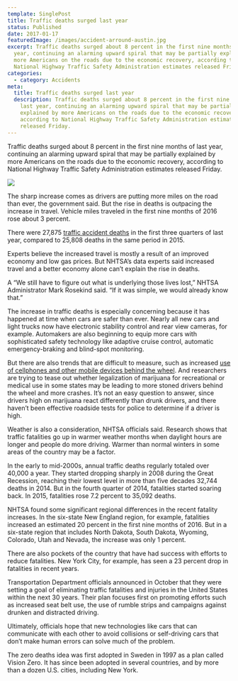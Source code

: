 ```yaml
---
template: SinglePost
title: Traffic deaths surged last year
status: Published
date: 2017-01-17
featuredImage: /images/accident-arround-austin.jpg
excerpt: Traffic deaths surged about 8 percent in the first nine months of last
  year, continuing an alarming upward spiral that may be partially explained by
  more Americans on the roads due to the economic recovery, according to
  National Highway Traffic Safety Administration estimates released Friday.
categories:
  - category: Accidents
meta:
  title: Traffic deaths surged last year
  description: Traffic deaths surged about 8 percent in the first nine months of
    last year, continuing an alarming upward spiral that may be partially
    explained by more Americans on the roads due to the economic recovery,
    according to National Highway Traffic Safety Administration estimates
    released Friday.
---
```

<!--StartFragment-->

Traffic deaths surged about 8 percent in the first nine months of last year, continuing an alarming upward spiral that may be partially explained by more Americans on the roads due to the economic recovery, according to National Highway Traffic Safety Administration estimates released Friday.

![](/images/traffic-deaths-surged-last-year.jpg)

The sharp increase comes as drivers are putting more miles on the road than ever, the government said. But the rise in deaths is outpacing the increase in travel. Vehicle miles traveled in the first nine months of 2016 rose about 3 percent.

There were 27,875 [traffic accident deaths](https://www.austinaccidentlawyer.com/practice-areas/wrongful-death-attorney/) in the first three quarters of last year, compared to 25,808 deaths in the same period in 2015.

Experts believe the increased travel is mostly a result of an improved economy and low gas prices. But NHTSA’s data experts said increased travel and a better economy alone can’t explain the rise in deaths.

A “We still have to figure out what is underlying those lives lost,” NHTSA Administrator Mark Rosekind said. “If it was simple, we would already know that.”

The increase in traffic deaths is especially concerning because it has happened at time when cars are safer than ever. Nearly all new cars and light trucks now have electronic stability control and rear view cameras, for example. Automakers are also beginning to equip more cars with sophisticated safety technology like adaptive cruise control, automatic emergency-braking and blind-spot monitoring.

But there are also trends that are difficult to measure, such as increased [use of cellphones and other mobile devices behind the wheel](https://www.austinaccidentlawyer.com/practice-areas/distracted-driver/). And researchers are trying to tease out whether legalization of marijuana for recreational or medical use in some states may be leading to more stoned drivers behind the wheel and more crashes. It’s not an easy question to answer, since drivers high on marijuana react differently than drunk drivers, and there haven’t been effective roadside tests for police to determine if a driver is high.

Weather is also a consideration, NHTSA officials said. Research shows that traffic fatalities go up in warmer weather months when daylight hours are longer and people do more driving. Warmer than normal winters in some areas of the country may be a factor.

In the early to mid-2000s, annual traffic deaths regularly totaled over 40,000 a year. They started dropping sharply in 2008 during the Great Recession, reaching their lowest level in more than five decades 32,744 deaths  in 2014. But in the fourth quarter of 2014, fatalities started soaring back. In 2015, fatalities rose 7.2 percent to 35,092 deaths.

NHTSA found some significant regional differences in the recent fatality increases. In the six-state New England region, for example, fatalities increased an estimated 20 percent in the first nine months of 2016. But in a six-state region that includes North Dakota, South Dakota, Wyoming, Colorado, Utah and Nevada, the increase was only 1 percent.

There are also pockets of the country that have had success with efforts to reduce fatalities. New York City, for example, has seen a 23 percent drop in fatalities in recent years.

Transportation Department officials announced in October that they were setting a goal of eliminating traffic fatalities and injuries in the United States within the next 30 years. Their plan focuses first on promoting efforts such as increased seat belt use, the use of rumble strips and campaigns against drunken and distracted driving.

Ultimately, officials hope that new technologies like cars that can communicate with each other to avoid collisions or self-driving cars that don’t make human errors can solve much of the problem.

The zero deaths idea was first adopted in Sweden in 1997 as a plan called Vision Zero. It has since been adopted in several countries, and by more than a dozen U.S. cities, including New York.

<!--EndFragment-->